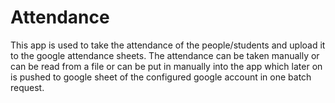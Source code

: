 # Attendance
This app is used to take the attendance of the people/students and upload it to the google attendance sheets. The attendance can be taken manually or can be read from a file or can be put in manually into the app which later on is pushed to google sheet of the configured google account in one batch request.

